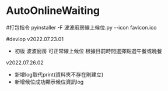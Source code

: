 # AutoOnlineWaiting

#打包指令
pyinstaller -F 波波廚房線上候位.py --icon favicon.ico

#devlop
v2022.07.23.01 
- 初版 波波廚房 可正常線上候位 根據目前時間選擇點選午餐或晚餐

v2022.07.26.02 
- 新增log取代print(資料夾不存在則建立)
- 新增候位成功顯示候位資訊log